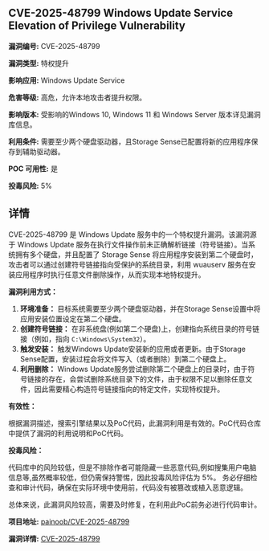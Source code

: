 ## CVE-2025-48799 Windows Update Service Elevation of Privilege Vulnerability

**漏洞编号:** CVE-2025-48799

**漏洞类型:** 特权提升

**影响应用:** Windows Update Service

**危害等级:** 高危，允许本地攻击者提升权限。

**影响版本:** 受影响的Windows 10, Windows 11 和 Windows Server 版本详见漏洞库信息。

**利用条件:** 需要至少两个硬盘驱动器，且Storage Sense已配置将新的应用程序保存到辅助驱动器。

**POC 可用性:** 是

**投毒风险:** 5%

## 详情

CVE-2025-48799 是 Windows Update 服务中的一个特权提升漏洞。该漏洞源于 Windows Update 服务在执行文件操作前未正确解析链接（符号链接）。当系统拥有多个硬盘，并且配置了 Storage Sense 将应用程序安装到第二个硬盘时，攻击者可以通过创建符号链接指向受保护的系统目录，利用 wuauserv 服务在安装应用程序时执行任意文件删除操作，从而实现本地特权提升。

**漏洞利用方式：**

1.  **环境准备：** 目标系统需要至少两个硬盘驱动器，并在Storage Sense设置中将应用安装位置设定在第二个硬盘。
2.  **创建符号链接：** 在非系统盘(例如第二个硬盘)上，创建指向系统目录的符号链接（例如，指向 `C:\Windows\System32`）。
3.  **触发安装：** 触发Windows Update安装新的应用或者更新。由于Storage Sense配置，安装过程会将文件写入（或者删除）到第二个硬盘上。
4.  **利用删除：** Windows Update服务尝试删除第二个硬盘上的目录时，由于符号链接的存在，会尝试删除系统目录下的文件，由于权限不足以删除任意文件，因此需要精心构造符号链接指向的特定文件，实现特权提升。

**有效性：**

根据漏洞描述，搜索引擎结果以及PoC代码，此漏洞利用是有效的。PoC代码仓库中提供了漏洞的利用说明和PoC代码。

**投毒风险：**

代码库中的风险较低，但是不排除作者可能隐藏一些恶意代码,例如搜集用户电脑信息等,虽然概率较低，但仍需保持警惕，因此投毒风险评估为 5%。 务必仔细检查和审计代码，确保在实际环境中使用前，代码没有被篡改或植入恶意逻辑。

总体来说，此漏洞风险较高，需要及时修复，在利用此PoC前务必进行代码审计。

**项目地址:** [painoob/CVE-2025-48799](https://github.com/painoob/CVE-2025-48799)

**漏洞详情:** [CVE-2025-48799](https://nvd.nist.gov/vuln/detail/CVE-2025-48799)